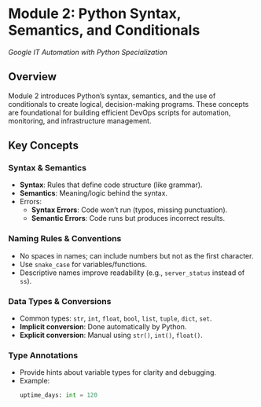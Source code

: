 # Module 2: Python Syntax, Semantics, and Conditionals
*Google IT Automation with Python Specialization*

## Overview
Module 2 introduces Python’s syntax, semantics, and the use of conditionals to create logical, decision-making programs. These concepts are foundational for building efficient DevOps scripts for automation, monitoring, and infrastructure management.

## Key Concepts

### Syntax & Semantics
- **Syntax**: Rules that define code structure (like grammar).
- **Semantics**: Meaning/logic behind the syntax.
- Errors:
  - **Syntax Errors**: Code won’t run (typos, missing punctuation).
  - **Semantic Errors**: Code runs but produces incorrect results.

### Naming Rules & Conventions
- No spaces in names; can include numbers but not as the first character.
- Use `snake_case` for variables/functions.
- Descriptive names improve readability (e.g., `server_status` instead of `ss`).

### Data Types & Conversions
- Common types: `str`, `int`, `float`, `bool`, `list`, `tuple`, `dict`, `set`.
- **Implicit conversion**: Done automatically by Python.
- **Explicit conversion**: Manual using `str()`, `int()`, `float()`.

### Type Annotations
- Provide hints about variable types for clarity and debugging.
- Example:  
  ```python
  uptime_days: int = 120
